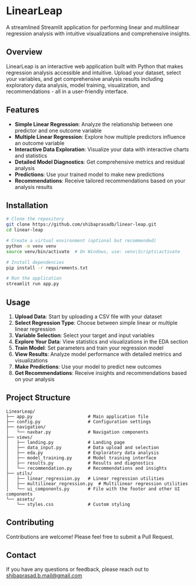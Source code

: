 # LinearLeap

A streamlined Streamlit application for performing linear and multilinear regression analysis with intuitive visualizations and comprehensive insights.

## Overview

LinearLeap is an interactive web application built with Python that makes regression analysis accessible and intuitive. Upload your dataset, select your variables, and get comprehensive analysis results including exploratory data analysis, model training, visualization, and recommendations - all in a user-friendly interface.

## Features

- **Simple Linear Regression**: Analyze the relationship between one predictor and one outcome variable
- **Multiple Linear Regression**: Explore how multiple predictors influence an outcome variable
- **Interactive Data Exploration**: Visualize your data with interactive charts and statistics
- **Detailed Model Diagnostics**: Get comprehensive metrics and residual analysis
- **Predictions**: Use your trained model to make new predictions
- **Recommendations**: Receive tailored recommendations based on your analysis results

## Installation

```bash
# Clone the repository
git clone https://github.com/shibaprasadb/linear-leap.git
cd linear-leap

# Create a virtual environment (optional but recommended)
python -m venv venv
source venv/bin/activate  # On Windows, use: venv\Scripts\activate

# Install dependencies
pip install -r requirements.txt

# Run the application
streamlit run app.py
```

## Usage

1. **Upload Data**: Start by uploading a CSV file with your dataset
2. **Select Regression Type**: Choose between simple linear or multiple linear regression
3. **Variable Selection**: Select your target and input variables
4. **Explore Your Data**: View statistics and visualizations in the EDA section
5. **Train Model**: Set parameters and train your regression model
6. **View Results**: Analyze model performance with detailed metrics and visualizations
7. **Make Predictions**: Use your model to predict new outcomes
8. **Get Recommendations**: Receive insights and recommendations based on your analysis

## Project Structure

```
LinearLeap/
├── app.py                     # Main application file
├── config.py                  # Configuration settings
├── navigation/
│   └── navbar.py              # Navigation components
├── views/
│   ├── landing.py             # Landing page
│   ├── data_input.py          # Data upload and selection
│   ├── eda.py                 # Exploratory data analysis
│   ├── model_training.py      # Model training interface
│   ├── results.py             # Results and diagnostics
│   └── recommendation.py      # Recommendations and insights
├── utils/
│   ├── linear_regression.py   # Linear regression utilities
│   ├── multilinear_regression.py  # Multilinear regression utilities
│   └── ui_components.py       # File with the footer and other UI components
└── assets/
    └── styles.css             # Custom styling
```


## Contributing

Contributions are welcome! Please feel free to submit a Pull Request.

## Contact

If you have any questions or feedback, please reach out to shibaprasad.b.mail@gmail.com
